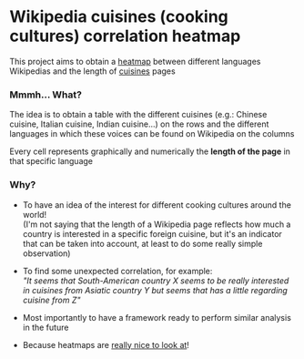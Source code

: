# Wikipedia cuisines (cooking cultures) correlation heatmap

This project aims to obtain a [heatmap](https://en.wikipedia.org/wiki/Heat_map) between different languages Wikipedias and the length of [cuisines](https://en.wikipedia.org/wiki/Cuisine) pages

### Mmmh... What?

The idea is to obtain a table with the different cuisines (e.g.: Chinese cuisine, Italian cuisine, Indian cuisine...) on the rows and the different languages in which these voices can be found on Wikipedia on the columns

Every cell represents graphically and numerically the **length of the page** in that specific language

### Why?

* To have an idea of the interest for different cooking cultures around the world!  
  (I'm not saying that the length of a Wikipedia page reflects how much a country is interested in a specific foreign cuisine, but it's an indicator that can be taken into account, at least to do some really simple observation)

* To find some unexpected correlation, for example:  
  _"It seems that South-American country X seems to be really interested in cuisines from Asiatic country Y but seems that has a little regarding cuisine from Z"_

* Most importantly to have a framework ready to perform similar analysis in the future

* Because heatmaps are [really nice to look at](https://duckduckgo.com/?q=heatmap+correlation+colored&iax=images&ia=images)!